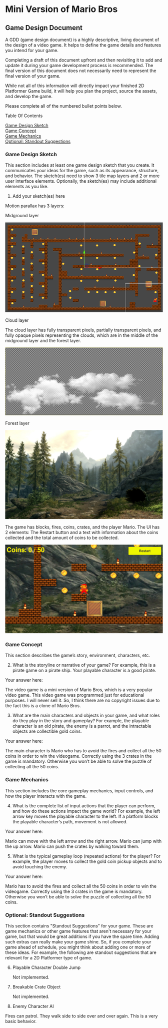 # Mini Version of Mario Bros

## Game Design Document

A GDD (game design document) is a highly descriptive, living document of the design of a video game. It helps to define the game details and features you intend for your game.

Completing a draft of this document upfront and then revisiting it to add and update it during your game development process is recommended. The final version of this document does not necessarily need to represent the final version of your game.

While not all of this information will directly impact your finished 2D Platformer Game build, it will help you plan the project, source the assets, and develop the game.

Please complete all of the numbered bullet points below. 

Table Of Contents

[Game Design Sketch](#Game_Design_Sketch)<br/>
[Game Concept](#Game_Concept)<br/>
[Game Mechanics](#Game_Mechanics)<br/>
[Optional: Standout Suggestions](#Optional__Standout_Suggestions)<br/>

### Game Design Sketch

This section includes at least one game design sketch that you create. It communicates your ideas for the game, such as its appearance, structure, and behavior. The sketch(es) need to show 3 tile map layers and 2 or more user interface elements. Optionally, the sketch(es) may include additional elements as you like. 

1. Add your sketch(es) here

Motion parallax has 3 layers:

Midground layer

<img src="images/tilemap.png"/>

Cloud layer

The cloud layer has fully transparent pixels, partially transparent pixels, and fully opaque pixels representing the clouds, which are in the middle of the midground layer and the forest layer.

<img src="images/clouds.png"/>

Forest layer

<img src="images/woods.png"/>

The game has blocks, fires, coins, crates, and the player Mario. The UI has 2 elements: The Restart button and a text with information about the coins collected and the total amount of coins to be collected.

<img src="images/game.png"/>



### Game Concept

This section describes the game’s story, environment, characters, etc.

2. What is the storyline or narrative of your game? 
For example, this is a pirate game on a pirate ship. Your playable character is a good pirate.

Your answer here: 

The video game is a mini version of Mario Bros, which is a very popular video game. This video game was programmed just for educational purposes. I will never sell it. So, I think there are no copyright issues due to the fact this is a clone of Mario Bros.


3. What are the main characters and objects in your game, and what roles do they play in the story and gameplay? 
For example, the playable character is an old pirate, the enemy is a parrot, and the intractable objects are collectible gold coins.

Your answer here: 

The main character is Mario who has to avoid the fires and collect all the 50 coins in order to win the videogame. Correctly using the 3 crates in the game is mandatory. Otherwise you won’t be able to solve the puzzle of collecting all the 50 coins.

### Game Mechanics

This section includes the core gameplay mechanics, input controls, and how the player interacts with the game.

4. What is the complete list of input actions that the player can perform, and how do these actions impact the game world? 
For example, the left arrow key moves the playable character to the left. If a platform blocks the playable character’s path, movement is not allowed.

Your answer here: 

Mario can move with the left arrow and the right arrow. Mario can jump with the up arrow. Mario can push the crates by walking toward them.


5. What is the typical gameplay loop (repeated actions) for the player? 
For example, the player moves to collect the gold coin pickup objects and to avoid touching the enemy.

Your answer here: 

Mario has to avoid the fires and collect all the 50 coins in order to win the videogame. Correctly using the 3 crates in the game is mandatory. Otherwise you won’t be able to solve the puzzle of collecting all the 50 coins.



### Optional: Standout Suggestions

This section contains "Standout Suggestions" for your game. These are game mechanics or other game features that aren't necessary for your game, but that would be great additions if you have the spare time. Adding such extras can really make your game shine. So, if you complete your game ahead of schedule, you might think about adding one or more of these ideas. For example, the following are standout suggestions that are relevant for a 2D Platformer type of game. 

6. Playable Character Double Jump

	Not implemented.

7. Breakable Crate Object

	Not implemented.

8. Enemy Character AI

Fires can patrol. They walk side to side over and over again. This is a very basic behavior.








